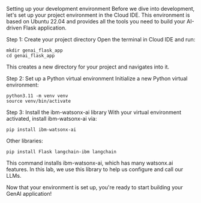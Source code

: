 Setting up your development environment
Before we dive into development, let's set up your project environment in the Cloud IDE. This environment is based on Ubuntu 22.04 and provides all the tools you need to build your AI-driven Flask application.

Step 1: Create your project directory
Open the terminal in Cloud IDE and run:
```
mkdir genai_flask_app
cd genai_flask_app
```
This creates a new directory for your project and navigates into it.

Step 2: Set up a Python virtual environment
Initialize a new Python virtual environment:
```
python3.11 -m venv venv
source venv/bin/activate
```

Step 3: Install the ibm-watsonx-ai library
With your virtual environment activated, install ibm-watsonx-ai via:

```
pip install ibm-watsonx-ai

```

Other libraries:
```
pip install Flask langchain-ibm langchain
```

This command installs ibm-watsonx-ai, which has many watsonx.ai features. In this lab, we use this library to help us configure and call our LLMs.

Now that your environment is set up, you're ready to start building your GenAI application!